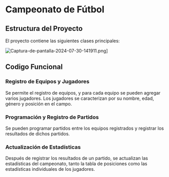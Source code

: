 # Campeonato de Fútbol

## Estructura del Proyecto

El proyecto contiene las siguientes clases principales:

![Captura-de-pantalla-2024-07-30-141911.png](https://i.postimg.cc/vBjNnHqj/Captura-de-pantalla-2024-07-30-141911.png)]

## Codigo Funcional




### Registro de Equipos y Jugadores

Se permite el registro de equipos, y para cada equipo se pueden agregar varios jugadores. Los jugadores se caracterizan por su nombre, edad, género y posición en el campo.

### Programación y Registro de Partidos

Se pueden programar partidos entre los equipos registrados y registrar los resultados de dichos partidos.

### Actualización de Estadísticas

Después de registrar los resultados de un partido, se actualizan las estadísticas del campeonato, tanto la tabla de posiciones como las estadísticas individuales de los jugadores.




